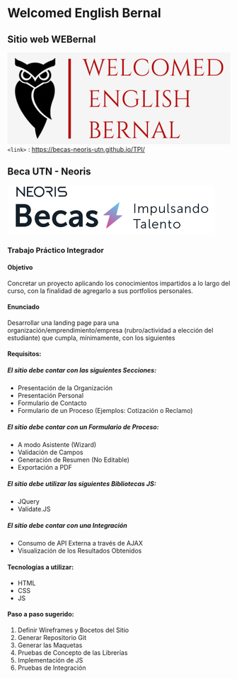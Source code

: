 #  Welcomed English Bernal
## Sitio web WEBernal
![Welcomed English Bernal](/imagenes/logoPNG.png)
`<link>` : <https://becas-neoris-utn.github.io/TPI/>

## Beca UTN - Neoris
![](/imagenes/logo-becas-neoris.jpg)

### Trabajo Práctico Integrador

#### Objetivo
Concretar un proyecto aplicando los conocimientos impartidos a lo largo del curso, con la
finalidad de agregarlo a sus portfolios personales.

#### Enunciado
Desarrollar una landing page para una organización/emprendimiento/empresa
(rubro/actividad a elección del estudiante) que cumpla, mínimamente, con los siguientes

#### Requisitos:
##### El sitio debe contar con las siguientes Secciones:
- Presentación de la Organización
- Presentación Personal
- Formulario de Contacto
- Formulario de un Proceso (Ejemplos: Cotización o Reclamo)

##### El sitio debe contar con un Formulario de Proceso:
- A modo Asistente (Wizard)
- Validación de Campos
- Generación de Resumen (No Editable)
- Exportación a PDF

##### El sitio debe utilizar las siguientes Bibliotecas JS:
- JQuery
- Validate.JS

##### El sitio debe contar con una Integración
- Consumo de API Externa a través de AJAX 
- Visualización de los Resultados Obtenidos

#### Tecnologías a utilizar:
- HTML
- CSS
- JS

#### Paso a paso sugerido:
1) Definir Wireframes y Bocetos del Sitio
2) Generar Repositorio Git
3) Generar las Maquetas
4) Pruebas de Concepto de las Librerías
5) Implementación de JS
6) Pruebas de Integración
